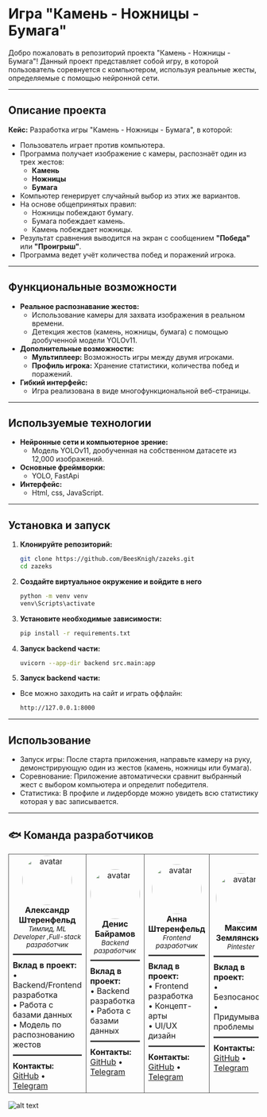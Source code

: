 # Игра "Камень - Ножницы - Бумага"

Добро пожаловать в репозиторий проекта "Камень - Ножницы - Бумага"! Данный проект представляет собой игру, в которой пользователь соревнуется с компьютером, используя реальные жесты, определяемые с помощью нейронной сети.

---

## Описание проекта

**Кейс:** Разработка игры "Камень - Ножницы - Бумага", в которой:
- Пользователь играет против компьютера.
- Программа получает изображение с камеры, распознаёт один из трех жестов:
  - **Камень**
  - **Ножницы**
  - **Бумага**
- Компьютер генерирует случайный выбор из этих же вариантов.
- На основе общепринятых правил:
  - Ножницы побеждают бумагу.
  - Бумага побеждает камень.
  - Камень побеждает ножницы.
- Результат сравнения выводится на экран с сообщением **"Победа"** или **"Проигрыш"**.
- Программа ведет учёт количества побед и поражений игрока.

---

## Функциональные возможности

- **Реальное распознавание жестов:** 
  - Использование камеры для захвата изображения в реальном времени.
  - Детекция жестов (камень, ножницы, бумага) с помощью дообученной модели YOLOv11.
- **Дополнительные возможности:**
  - **Мультиплеер:** Возможность игры между двумя игроками.
  - **Профиль игрока:** Хранение статистики, количества побед и поражений.
- **Гибкий интерфейс:**
  - Игра реализована в виде многофункциональной веб-страницы.

---

## Используемые технологии

- **Нейронные сети и компьютерное зрение:**
  - Модель YOLOv11, дообученная на собственном датасете из 12,000 изображений.
- **Основные фреймворки:**
  - YOLO, FastApi
- **Интерфейс:**
  - Html, css, JavaScript.

---

## Установка и запуск

1. **Клонируйте репозиторий:**

   ```bash
   git clone https://github.com/BeesKnigh/zazeks.git
   cd zazeks

2. **Создайте виртуальное окружение и войдите в него**
    ``` bash
    python -m venv venv
    venv\Scripts\activate

2. **Установите необходимые зависимости:**
    ```bash
    pip install -r requirements.txt

3. **Запуск backend части:**
    ```bash
    uvicorn --app-dir backend src.main:app

4. **Запуск backend части:**
 - Все можно заходить на сайт и играть оффлайн:
    ```bash
    http://127.0.0.1:8000

---

## Использование
- Запуск игры: После старта приложения, направьте камеру на руку, демонстрирующую один из жестов (камень, ножницы или бумага).
- Соревнование: Приложение автоматически сравнит выбранный жест с выбором компьютера и определит победителя.
- Статистика: В профиле и лидерборде можно увидеть всю статистику которая у вас записывается.


---

## 🐟 Команда разработчиков

<table>
  <tr>
    <td align="center" style="border: 1px solid #555;">
      <img src="defay_1x9/pics_readme/Tamponi.jpg" width="100" height="100" style="border-radius: 50%" alt="avatar"><br />
      <b>Александр Штеренфельд</b><br />
      <sub><i>Тимлид, ML Developer ,Full-stack разработчик</i></sub>
      <hr style="border: 1px solid #555; margin: 10px 0;">
      <div align="left">
      <b>Вклад в проект:</b><br />
      • Backend/Frontend разработка<br />
      • Работа с базами данных<br />
      • Модель по распознованию жестов
      <hr style="border: 1px solid #555; margin: 10px 0;">
      <b>Контакты:</b><br />
      <a href="https://github.com/BeesKnigh">GitHub</a> • <a href="https://t.me/BeesKnights">Telegram</a>
      </div>
    </td>
    <td align="center" style="border: 1px solid #555;">
      <img src="defay_1x9/pics_readme/dafay_1x9.jpg" width="100" height="100" style="border-radius: 50%" alt="avatar"><br />
      <b>Денис Байрамов</b><br />
      <sub><i>Backend разработчик</i></sub>
      <hr style="border: 1px solid #555; margin: 10px 0;">
      <div align="left">
      <b>Вклад в проект:</b><br />
      • Backend разработка<br />
      • Работа с базами данных<br />
      <hr style="border: 1px solid #555; margin: 10px 0;">
      <b>Контакты:</b><br />
      <a href="https://github.com/Denbay0">GitHub</a> • <a href="https://t.me/Denbay0">Telegram</a>
      </div>
    </td>
    <td align="center" style="border: 1px solid #555;">
      <img src="defay_1x9/pics_readme/Anchous.jpg" width="100" height="100" style="border-radius: 50%" alt="avatar"><br />
      <b>Анна Штеренфельд</b><br />
      <sub><i>Frontend разработчик</i></sub>
      <hr style="border: 1px solid #555; margin: 10px 0;">
      <div align="left">
      <b>Вклад в проект:</b><br />
      • Frontend разработка<br />
      • Концепт-арты<br />
      • UI/UX дизайн
      <hr style="border: 1px solid #555; margin: 10px 0;">
      <b>Контакты:</b><br />
      <a href="https://github.com/mbhopper">GitHub</a> • <a href="https://t.me/mbhopper">Telegram</a>
      </div>
    </td>
    <td align="center" style="border: 1px solid #555;">
      <img src="defay_1x9/pics_readme/Gitler_prime.jpg" width="100" height="100" style="border-radius: 50%" alt="avatar"><br />
      <b>Максим Землянский</b><br />
      <sub><i>Pintester</i></sub>
      <hr style="border: 1px solid #555; margin: 10px 0;">
      <div align="left">
      <b>Вклад в проект:</b><br />
      • Безпосаность<br />
      • Придумывал проблемы<br />
      <hr style="border: 1px solid #555; margin: 10px 0;">
      <b>Контакты:</b><br />
      <a href="https://github.com/kusotsu">GitHub</a> • <a href="https://t.me/kusotsutar">Telegram</a>
      </div>
    </td>
    <td align="center" style="border: 1px solid #555;">
      <img src="defay_1x9/pics_readme/artem228.jpg" width="100" height="100" style="border-radius: 50%" alt="avatar"><br />
      <b>Артём Абдюков</b><br />
      <sub><i>Backend разработчик</i></sub>
      <hr style="border: 1px solid #555; margin: 10px 0;">
      <div align="left">
      <b>Вклад в проект:</b><br />
      • Работа с базами данных <br />
      • Разработка backend части
      <hr style="border: 1px solid #555; margin: 10px 0;">
      <b>Контакты:</b><br />
      <a href="https://github.com/smetanyy">GitHub</a> • <a href="https://t.me/tem_702">Telegram</a>
      </div>
    </td>
  </tr>
</table>

![alt text](defay_1x9/pics_readme/image.png)
